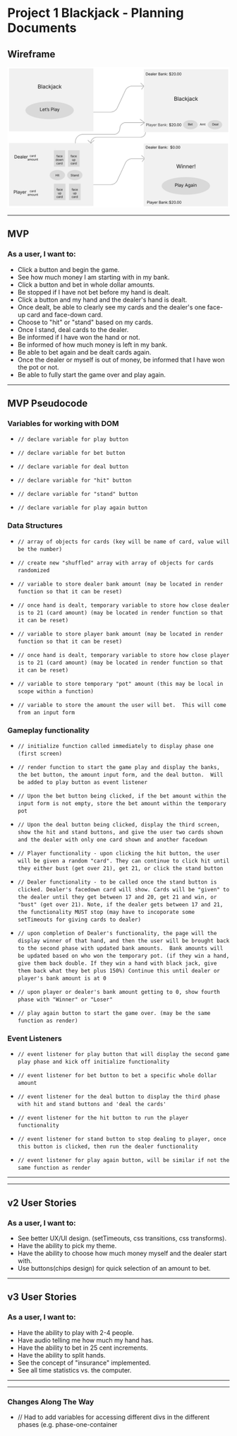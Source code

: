 # Project 1 Blackjack - Planning Documents

## Wireframe

![wireframe](./images/wireframe.png)

---

## MVP

### As a user, I want to:

- Click a button and begin the game.
- See how much money I am starting with in my bank.
- Click a button and bet in whole dollar amounts.
- Be stopped if I have not bet before my hand is dealt.
- Click a button and my hand and the dealer's hand is dealt.
- Once dealt, be able to clearly see my cards and the dealer's one face-up card and face-down card.
- Choose to "hit" or "stand" based on my cards.
- Once I stand, deal cards to the dealer.
- Be informed if I have won the hand or not.
- Be informed of how much money is left in my bank.
- Be able to bet again and be dealt cards again.
- Once the dealer or myself is out of money, be informed that I have won the pot or not.
- Be able to fully start the game over and play again.

---

## MVP Pseudocode

### Variables for working with DOM

- `// declare variable for play button`

- `// declare variable for bet button `

- `// declare variable for deal button `

- `// declare variable for "hit" button `

- `// declare variable for "stand" button `

- `// declare variable for play again button `

### Data Structures

- `// array of objects for cards (key will be name of card, value will be the number)`

- `// create new "shuffled" array with array of objects for cards randomized `

- `// variable to store dealer bank amount (may be located in render function so that it can be reset) `

- `// once hand is dealt, temporary variable to store how close dealer is to 21 (card amount) (may be located in render function so that it can be reset) `

- `// variable to store player bank amount (may be located in render function so that it can be reset) `

- `// once hand is dealt, temporary variable to store how close player is to 21 (card amount) (may be located in render function so that it can be reset) `

- `// variable to store temporary "pot" amount (this may be local in scope within a function)`

- `// variable to store the amount the user will bet.  This will come from an input form`

### Gameplay functionality

- `// initialize function called immediately to display phase one (first screen)`

- `// render function to start the game play and display the banks, the bet button, the amount input form, and the deal button.  Will be added to play button as event listener `

- `// Upon the bet button being clicked, if the bet amount within the input form is not empty, store the bet amount within the temporary pot `

- `// Upon the deal button being clicked, display the third screen, show the hit and stand buttons, and give the user two cards shown and the dealer with only one card shown and another facedown`

- `// Player functionality - upon clicking the hit button, the user will be given a random "card". They can continue to click hit until they either bust (get over 21), get 21, or click the stand button `

- `// Dealer functionality - to be called once the stand button is clicked. Dealer's facedown card will show. Cards will be "given" to the dealer until they get between 17 and 20, get 21 and win, or "bust" (get over 21). Note, if the dealer gets between 17 and 21, the functionality MUST stop (may have to incoporate some setTimeouts for giving cards to dealer)`

- `// upon completion of Dealer's functionality, the page will the display winner of that hand, and then the user will be brought back to the second phase with updated bank amounts.  Bank amounts will be updated based on who won the temporary pot. (if they win a hand, give them back double. If they win a hand with black jack, give them back what they bet plus 150%) Continue this until dealer or player's bank amount is at 0 `

- `// upon player or dealer's bank amount getting to 0, show fourth phase with "Winner" or "Loser" `

- `// play again button to start the game over. (may be the same function as render)`

### Event Listeners

- `// event listener for play button that will display the second game play phase and kick off initialize functionality `

- `// event listener for bet button to bet a specific whole dollar amount`

- `// event listener for the deal button to display the third phase with hit and stand buttons and 'deal the cards' `
- `// event listener for the hit button to run the player functionality `

- `// event listener for stand button to stop dealing to player, once this button is clicked, then run the dealer functionality`

- `// event listener for play again button, will be similar if not the same function as render`

---

---

## v2 User Stories

### As a user, I want to:

- See better UX/UI design. (setTimeouts, css transitions, css transforms).
- Have the ability to pick my theme.
- Have the ability to choose how much money myself and the dealer start with.
- Use buttons(chips design) for quick selection of an amount to bet.

---

## v3 User Stories

### As a user, I want to:

- Have the ability to play with 2-4 people.
- Have audio telling me how much my hand has.
- Have the ability to bet in 25 cent increments.
- Have the ability to split hands.
- See the concept of "insurance" implemented.
- See all time statistics vs. the computer.

---

---

### Changes Along The Way

- // Had to add variables for accessing different divs in the different phases (e.g. phase-one-container
